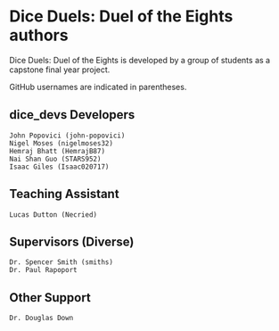 # Dice Duels: Duel of the Eights authors

Dice Duels: Duel of the Eights is developed by a group of students as a
capstone final year project.

GitHub usernames are indicated in parentheses.

## dice_devs Developers

    John Popovici (john-popovici)
    Nigel Moses (nigelmoses32)
    Hemraj Bhatt (HemrajB87)
    Nai Shan Guo (STARS952)
    Isaac Giles (Isaac020717)

## Teaching Assistant

    Lucas Dutton (Necried)

## Supervisors (Diverse)

    Dr. Spencer Smith (smiths)
    Dr. Paul Rapoport

## Other Support

    Dr. Douglas Down